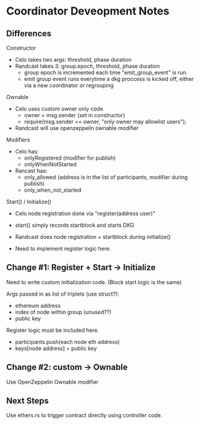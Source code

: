 # Coordinator Deveopment Notes

## Differences

Constructor

- Celo takes two args: threshold, phase duration
- Randcast takes 3: group.epoch, threshold, phase duration
  - group epoch is incremented each time "emit_group_event" is run.
  - emit group event runs everytime a dkg proccess is kicked off, either via a new coordinator or regrouping

Ownable

- Celo uses custom owner only code.
  - owner = msg.sender (set in constructor)
  - require(msg.sender == owner, "only owner may allowlist users");
- Randcast will use openzeppelin ownable modifier

Modifiers

- Celo has:
  - onlyRegistered (modifier for publish)
  - onlyWhenNotStarted
- Rancast has:
  - only_allowed (address is in the list of participants, modifier during publish)
  - only_when_not_started

Start() / Initialize()

- Celo node registration done via "register(address user)"
- start() simply records startblock and starts DKG

- Randcast does node registration + startblock during initialize()
- Need to implement register logic here.

## Change #1: Register + Start -> Initialize

Need to write custom initialization code. (Block start logic is the same)

Args passed in as list of triplets (use struct?):

- ethereum address
- index of node within group (unused??)
- public key

Register logic must be included here.

- participants.push(each node eth address)
- keys[node address] = public key

## Change #2: custom -> Ownable

Use OpenZeppelin Ownable modifier

## Next Steps

Use ethers.rs to trigger contract directly using controller code.